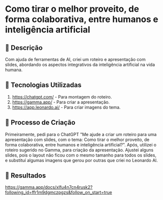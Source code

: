 # Como tirar o melhor proveito, de forma colaborativa, entre humanos e inteligência artificial

## 📒 Descrição

Com ajuda de ferramentas de AI, criei um roteiro e apresentação com slides, abordando os aspectos integrativos da inteligência artificial na vida humana.

## 🤖 Tecnologias Utilizadas

1. https://chatgpt.com/ - Para montagem do roteiro.
2. https://gamma.app/ - Para criar a apresentação.
3. https://app.leonardo.ai/ - Para criar imagens do tema.

## 🧐 Processo de Criação
Primeiramente, pedi para o ChatGPT "Me ajude a criar um roteiro para uma apresentação com slides, com o tema: Como tirar o melhor proveito, de forma colaborativa, entre humanos e inteligência artificial?". Após, utilizei o roteiro sugerido no Gamma, para criação da apresentação. Ajustei alguns slides, pois o layout não ficou com o mesmo tamanho para todos os slides, e substituí algumas imagens que gerou por outras que criei no Leonardo AI.

## 🚀 Resultados
https://gamma.app/docs/xlfu4n7cn4rusk2?following_id=ffr1m9dgmczpgzs&follow_on_start=true
